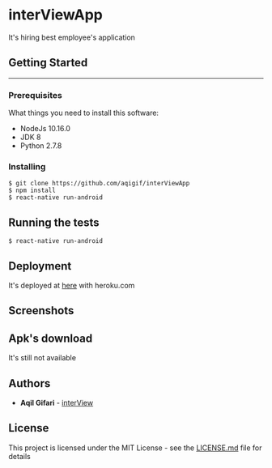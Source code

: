 # interViewApp

It's hiring best employee's application

## Getting Started

----

### Prerequisites

What things you need to install this software:

* NodeJs 10.16.0
* JDK 8
* Python 2.7.8

### Installing

```
$ git clone https://github.com/aqigif/interViewApp
$ npm install
$ react-native run-android
```

## Running the tests

```
$ react-native run-android
```

## Deployment

It's deployed at [here](http://interview-u.herokuapp.com/) with heroku.com

## Screenshots



## Apk's download

It's still not available

## Authors

* **Aqil Gifari** - [interView](https://github.com/aqigif)

## License

This project is licensed under the MIT License - see the [LICENSE.md](LICENSE.md) file for details
